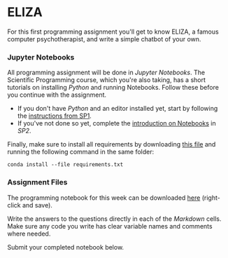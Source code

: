 # ELIZA

For this first programming assignment you'll get to know ELIZA, a famous
computer psychotherapist, and write a simple chatbot of your own.

### Jupyter Notebooks

All programming assignment will be done in *Jupyter Notebooks*. The Scientific
Programming course, which you're also taking, has a short tutorials on
installing *Python* and running Notebooks. Follow these before you continue
with the assignment.

* If you don't have *Python* and an editor installed yet, start by following
the [instructions from SP1](https://sp1.mprog.nl/installing/on-your-own-computer).
* If you've not done so yet, complete the
[introduction on Notebooks](https://sp2.mprog.nl/complexity/notebook) in *SP2*.

Finally, make sure to install all requirements by downloading [this file](requirements.txt) and running the following command in the same folder:

    conda install --file requirements.txt

### Assignment Files

The programming notebook for this week can be downloaded [here](Eliza.ipynb)
(right-click and save).

Write the answers to the questions directly in each of the *Markdown* cells.
Make sure any code you write has clear variable names and comments where
needed.

Submit your completed notebook below.
